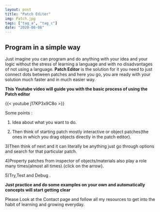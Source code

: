 ```yaml
---
layout: post
title: "Patch Editor"
img: Patch.jpg
tags: ["tag_a", "tag_c"]
date: "2020-08-08"
---
```


## Program in a simple way

Just imagine you can program and do anything with your idea and your logic without the stress of learning a language and with no disadvantages of not using a language.
**Patch Editor** is the solution for it you need to just connect dots between patches and here you go, you are ready with your solution much faster and in much easier way.

**This Youtube video will guide you with the basic process of using the Patch editor**

{{< youtube  j17KP3x9C8o >}}

Some points :

1) Idea about what you want to do.

2) Then think of starting patch mostly interactive or object patches(the ones in which you drag objects directly in the patch editor).

3)Then think of next and it can literally be anything just go through options and search for that particular patch.

4)Property patches from inspector of objects/materials also play a role many times(almost all times).{click on the arrow}.

5)Try,Test and Debug .


**Just practice and do some examples on your own and automatically concepts will start getting clear**


Please Look at the Contact page and follow all my resources to get into the habit of learning and growing everyday.
